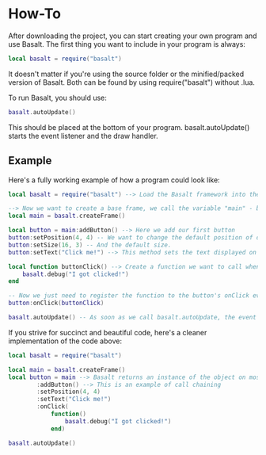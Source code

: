 # How-To

After downloading the project, you can start creating your own program and use Basalt. The first thing you want to include in your program is always:

```lua
local basalt = require("basalt")
```

It doesn't matter if you're using the source folder or the minified/packed version of Basalt. Both can be found by using require("basalt") without .lua.

To run Basalt, you should use:

```lua
basalt.autoUpdate()
```

This should be placed at the bottom of your program. basalt.autoUpdate() starts the event listener and the draw handler.

## Example

Here's a fully working example of how a program could look like:

```lua
local basalt = require("basalt") --> Load the Basalt framework into the variable called "basalt"

--> Now we want to create a base frame, we call the variable "main" - by default everything you create is visible. (you don't need to use :show())
local main = basalt.createFrame()

local button = main:addButton() --> Here we add our first button
button:setPosition(4, 4) -- We want to change the default position of our button
button:setSize(16, 3) -- And the default size.
button:setText("Click me!") --> This method sets the text displayed on our button

local function buttonClick() --> Create a function we want to call when the button gets clicked 
    basalt.debug("I got clicked!")
end

-- Now we just need to register the function to the button's onClick event handlers, this is how we can achieve that:
button:onClick(buttonClick)

basalt.autoUpdate() -- As soon as we call basalt.autoUpdate, the event and draw handlers will listen to any incoming events (and draw if necessary)
```

If you strive for succinct and beautiful code, here's a cleaner implementation of the code above:

```lua
local basalt = require("basalt")

local main = basalt.createFrame()
local button = main --> Basalt returns an instance of the object on most methods, to make use of "call-chaining"
        :addButton() --> This is an example of call chaining
        :setPosition(4, 4)
        :setText("Click me!")
        :onClick(
            function()
                basalt.debug("I got clicked!")
            end)

basalt.autoUpdate()
```
